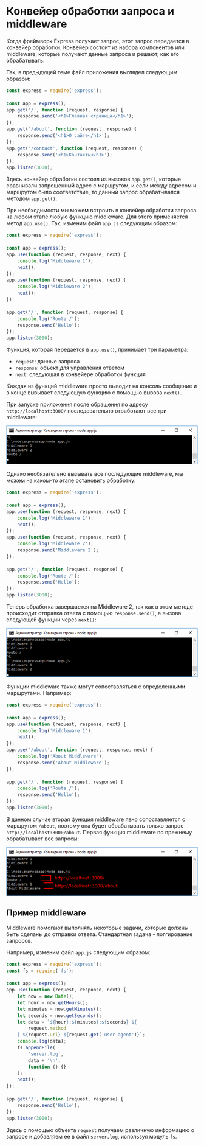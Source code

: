 # Конвейер обработки запроса и middleware

Когда фреймворк Express получает запрос, этот запрос передается в конвейер обработки. Конвейер состоит из набора компонентов или middleware, которые получают данные запроса и решают, как его обрабатывать.

Так, в предыдущей теме файл приложения выглядел следующим образом:

```js
const express = require('express');

const app = express();
app.get('/', function (request, response) {
    response.send('<h1>Главная страница</h1>');
});
app.get('/about', function (request, response) {
    response.send('<h1>О сайте</h1>');
});
app.get('/contact', function (request, response) {
    response.send('<h1>Контакты</h1>');
});
app.listen(3000);
```

Здесь конвейер обработки состоял из вызовов `app.get()`, которые сравнивали запрошенный адрес с маршрутом, и если между адресом и маршрутом было соответствие, то данный запрос обрабатывался методом `app.get()`.

При необходимости мы можем встроить в конвейер обработки запроса на любом этапе любую функцию middleware. Для этого применяется метод `app.use()`. Так, изменим файл `app.js` следующим образом:

```js
const express = require('express');

const app = express();
app.use(function (request, response, next) {
    console.log('Middleware 1');
    next();
});
app.use(function (request, response, next) {
    console.log('Middleware 2');
    next();
});

app.get('/', function (request, response) {
    console.log('Route /');
    response.send('Hello');
});
app.listen(3000);
```

Функция, которая передается в `app.use()`, принимает три параметра:

-   `request`: данные запроса
-   `response`: объект для управления ответом
-   `next`: следующая в конвейере обработки функция

Каждая из функций middleware просто выводит на консоль сообщение и в конце вызывает следующую функцию с помощью вызова `next()`.

При запуске приложения после обращения по адресу `http://localhost:3000/` последовательно отработают все три middleware:

![4.11.png](4.11.png)

Однако необязательно вызывать все последующие middleware, мы можем на каком-то этапе остановить обработку:

```js
const express = require('express');

const app = express();
app.use(function (request, response, next) {
    console.log('Middleware 1');
    next();
});
app.use(function (request, response, next) {
    console.log('Middleware 2');
    response.send('Middleware 2');
});

app.get('/', function (request, response) {
    console.log('Route /');
    response.send('Hello');
});
app.listen(3000);
```

Теперь обработка завершается на Middleware 2, так как в этом методе происходит отправка ответа с помощью `response.send()`, а вызова следующей функции через `next()`:

![4.12.png](4.12.png)

Функции middleware также могут сопоставляться с определенными маршрутами. Например:

```js
const express = require('express');

const app = express();
app.use(function (request, response, next) {
    console.log('Middleware 1');
    next();
});
app.use('/about', function (request, response, next) {
    console.log('About Middleware');
    response.send('About Middleware');
});

app.get('/', function (request, response) {
    console.log('Route /');
    response.send('Hello');
});
app.listen(3000);
```

В данном случае вторая функция middleware явно сопоставляется с маршрутом `/about`, поэтому она будет обрабатывать только запрос `http://localhost:3000/about`. Первая функция middleware по прежнему обрабатывает все запросы:

![4.13.png](4.13.png)

## Пример middleware

Middleware помогают выполнять некоторые задачи, которые должны быть сделаны до отправки ответа. Стандартная задача - логгирование запросов.

Например, изменим файл `app.js` следующим образом:

```js
const express = require('express');
const fs = require('fs');

const app = express();
app.use(function (request, response, next) {
    let now = new Date();
    let hour = now.getHours();
    let minutes = now.getMinutes();
    let seconds = now.getSeconds();
    let data = `${hour}:${minutes}:${seconds} ${
        request.method
    } ${request.url} ${request.get('user-agent')}`;
    console.log(data);
    fs.appendFile(
        'server.log',
        data + '\n',
        function () {}
    );
    next();
});

app.get('/', function (request, response) {
    response.send('Hello');
});
app.listen(3000);
```

Здесь с помощью объекта `request` получаем различную информацию о запросе и добавляем ее в файл `server.log`, используя модуль `fs`.

